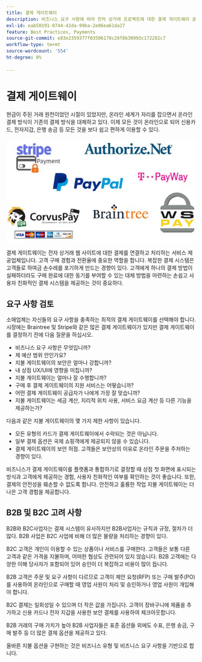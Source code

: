 ```yaml
---
title: 결제 게이트웨이
description: 비즈니스 요구 사항에 따라 전자 상거래 프로젝트에 대한 결제 게이트웨이 공급자를 선택하십시오.
exl-id: eab50191-0744-41da-99ba-2e06ea61da27
feature: Best Practices, Payments
source-git-commit: e83e2359377f03506178c28f8b30993c172282c7
workflow-type: tm+mt
source-wordcount: '554'
ht-degree: 0%

---
```


# 결제 게이트웨이

현금이 주된 거래 원천이었던 시절이 있었지만, 온라인 세계가 자리를 잡으면서 온라인 결제 방식이 기존의 결제 방식을 대체하고 있다. 이제 모든 것이 온라인으로 되어 신용카드, 전자지갑, 은행 송금 등 모든 것을 보다 쉽고 편하게 이용할 수 있다.

![결제 게이트웨이 공급자 로고](../../assets/playbooks/payment-gateways.png)

결제 게이트웨이는 전자 상거래 웹 사이트에 대한 결제를 연결하고 처리하는 서비스 제공업체입니다. 고객 구매 경험과 전환율에 중요한 역할을 합니다. 복잡한 결제 시스템은 고객들로 하여금 손수레를 포기하게 만드는 경향이 있다. 고객에게 하나의 결제 방법이 실패하더라도 구매 완료에 대한 동기를 부여할 수 있는 대체 방법을 마련하는 손쉽고 사용자 친화적인 결제 시스템을 제공하는 것이 중요하다.

## 요구 사항 검토

소매업체는 자신들의 요구 사항을 충족하는 최적의 결제 게이트웨이를 선택해야 합니다. 시장에는 Braintree 및 Stripe와 같은 많은 결제 게이트웨이가 있지만 결제 게이트웨이를 결정하기 전에 다음 질문을 하십시오.

- 비즈니스 요구 사항은 무엇입니까?
- 제 예산 범위 안인가요?
- 지불 게이트웨이의 보안은 얼마나 강합니까?
- 내 상점 UX/UI에 영향을 미칩니까?
- 지불 게이트웨이는 얼마나 잘 수행합니까?
- 구매 후 결제 게이트웨이의 지원 서비스는 어떻습니까?
- 어떤 결제 게이트웨이 공급자가 나에게 가장 잘 맞습니까?
- 지불 게이트웨이는 세금 계산, 지리적 위치 사용, 서비스 요금 계산 등 다른 기능을 제공하는가?

다음과 같은 지불 게이트웨이의 몇 가지 제한 사항이 있습니다.

- 모든 유형의 카드가 결제 게이트웨이에서 수락되는 것은 아닙니다.
- 일부 결제 옵션은 국제 쇼핑객에게 제공되지 않을 수 있습니다.
- 결제 게이트웨이의 보안 허점. 고객들은 보안상의 이유로 온라인 주문을 주저하는 경향이 있다.

비즈니스가 결제 게이트웨이를 플랫폼과 통합하기로 결정할 때 상점 첫 화면에 표시되는 방식과 고객에게 제공하는 경험, 사용자 친화적인 여부를 확인하는 것이 좋습니다. 또한, 결제의 안전성을 훼손할 수 없도록 합니다. 안전하고 훌륭한 작업 지불 게이트웨이는 더 나은 고객 경험을 제공합니다.

## B2B 및 B2C 고려 사항

B2B와 B2C사업자는 결제 시스템이 유사하지만 B2B사업자는 규칙과 규정, 절차가 더 많다. B2B 사업은 B2C 사업에 비해 더 많은 물량을 처리하는 경향이 있다.

B2C 고객은 개인이 이용할 수 있는 상품이나 서비스를 구매한다. 고객들은 보통 다른 고객과 같은 가격을 지불하며, 어떠한 협상도 관련되어 있지 않습니다. B2B 고객에는 다양한 이해 당사자가 포함되어 있어 승인이 더 복잡하고 비용이 많이 듭니다.

B2B 고객은 주문 및 요구 사항이 다르므로 고객이 제안 요청(RFP) 또는 구매 발주(PO)를 사용하여 온라인으로 구매할 때 영업 사원이 처리 및 승인하거나 영업 사원이 개입해야 합니다.

B2C 결제는 일회성일 수 있으며 더 작은 값을 가집니다. 고객이 장바구니에 제품을 추가하고 신용 카드나 전자 지갑을 사용한 보안 결제를 사용하여 체크아웃합니다.

B2B 거래의 구매 가치가 높아 B2B 사업자들은 표준 옵션들 외에도 수표, 은행 송금, 구매 발주 등 더 많은 결제 옵션을 제공하고 있다.

올바른 지불 옵션을 구현하는 것은 비즈니스 유형 및 비즈니스 요구 사항을 기반으로 합니다.

